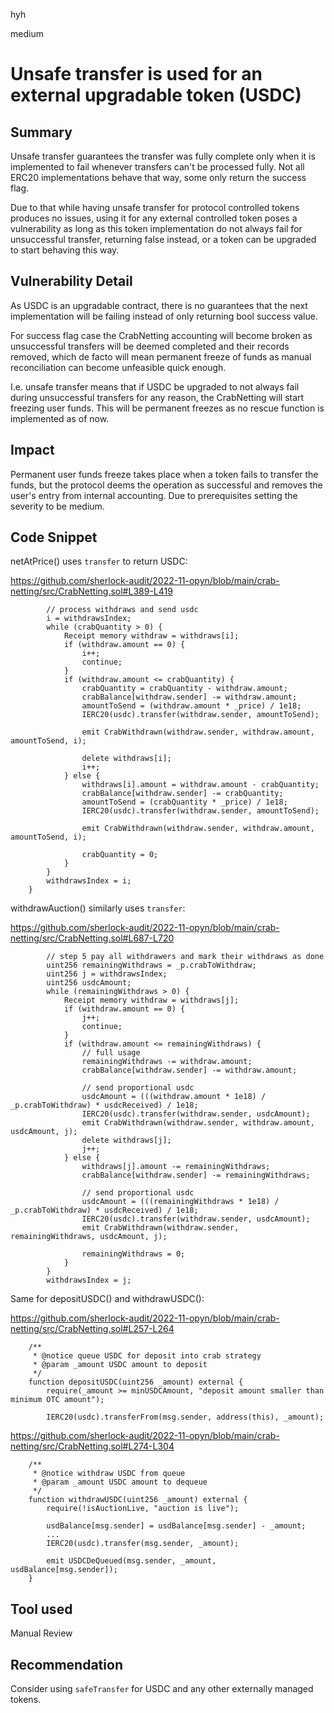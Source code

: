 hyh

medium

# Unsafe transfer is used for an external upgradable token (USDC)

## Summary

Unsafe transfer guarantees the transfer was fully complete only when it is implemented to fail whenever transfers can't be processed fully. Not all ERC20 implementations behave that way, some only return the success flag.

Due to that while having unsafe transfer for protocol controlled tokens produces no issues, using it for any external controlled token poses a vulnerability as long as this token implementation do not always fail for unsuccessful transfer, returning false instead, or a token can be upgraded to start behaving this way.

## Vulnerability Detail

As USDC is an upgradable contract, there is no guarantees that the next implementation will be failing instead of only returning bool success value.

For success flag case the CrabNetting accounting will become broken as unsuccessful transfers will be deemed completed and their records removed, which de facto will mean permanent freeze of funds as manual reconciliation can become unfeasible quick enough.

I.e. unsafe transfer means that if USDC be upgraded to not always fail during unsuccessful transfers for any reason, the CrabNetting will start freezing user funds. This will be permanent freezes as no rescue function is implemented as of now.

## Impact

Permanent user funds freeze takes place when a token fails to transfer the funds, but the protocol deems the operation as successful and removes the user's entry from internal accounting. Due to prerequisites setting the severity to be medium.

## Code Snippet

netAtPrice() uses `transfer` to return USDC:

https://github.com/sherlock-audit/2022-11-opyn/blob/main/crab-netting/src/CrabNetting.sol#L389-L419

```solidity
        // process withdraws and send usdc
        i = withdrawsIndex;
        while (crabQuantity > 0) {
            Receipt memory withdraw = withdraws[i];
            if (withdraw.amount == 0) {
                i++;
                continue;
            }
            if (withdraw.amount <= crabQuantity) {
                crabQuantity = crabQuantity - withdraw.amount;
                crabBalance[withdraw.sender] -= withdraw.amount;
                amountToSend = (withdraw.amount * _price) / 1e18;
                IERC20(usdc).transfer(withdraw.sender, amountToSend);

                emit CrabWithdrawn(withdraw.sender, withdraw.amount, amountToSend, i);

                delete withdraws[i];
                i++;
            } else {
                withdraws[i].amount = withdraw.amount - crabQuantity;
                crabBalance[withdraw.sender] -= crabQuantity;
                amountToSend = (crabQuantity * _price) / 1e18;
                IERC20(usdc).transfer(withdraw.sender, amountToSend);

                emit CrabWithdrawn(withdraw.sender, withdraw.amount, amountToSend, i);

                crabQuantity = 0;
            }
        }
        withdrawsIndex = i;
    }
```

withdrawAuction() similarly uses `transfer`:

https://github.com/sherlock-audit/2022-11-opyn/blob/main/crab-netting/src/CrabNetting.sol#L687-L720

```solidity
        // step 5 pay all withdrawers and mark their withdraws as done
        uint256 remainingWithdraws = _p.crabToWithdraw;
        uint256 j = withdrawsIndex;
        uint256 usdcAmount;
        while (remainingWithdraws > 0) {
            Receipt memory withdraw = withdraws[j];
            if (withdraw.amount == 0) {
                j++;
                continue;
            }
            if (withdraw.amount <= remainingWithdraws) {
                // full usage
                remainingWithdraws -= withdraw.amount;
                crabBalance[withdraw.sender] -= withdraw.amount;

                // send proportional usdc
                usdcAmount = (((withdraw.amount * 1e18) / _p.crabToWithdraw) * usdcReceived) / 1e18;
                IERC20(usdc).transfer(withdraw.sender, usdcAmount);
                emit CrabWithdrawn(withdraw.sender, withdraw.amount, usdcAmount, j);
                delete withdraws[j];
                j++;
            } else {
                withdraws[j].amount -= remainingWithdraws;
                crabBalance[withdraw.sender] -= remainingWithdraws;

                // send proportional usdc
                usdcAmount = (((remainingWithdraws * 1e18) / _p.crabToWithdraw) * usdcReceived) / 1e18;
                IERC20(usdc).transfer(withdraw.sender, usdcAmount);
                emit CrabWithdrawn(withdraw.sender, remainingWithdraws, usdcAmount, j);

                remainingWithdraws = 0;
            }
        }
        withdrawsIndex = j;
```

Same for depositUSDC() and withdrawUSDC():

https://github.com/sherlock-audit/2022-11-opyn/blob/main/crab-netting/src/CrabNetting.sol#L257-L264

```solidity
    /**
     * @notice queue USDC for deposit into crab strategy
     * @param _amount USDC amount to deposit
     */
    function depositUSDC(uint256 _amount) external {
        require(_amount >= minUSDCAmount, "deposit amount smaller than minimum OTC amount");

        IERC20(usdc).transferFrom(msg.sender, address(this), _amount);
```

https://github.com/sherlock-audit/2022-11-opyn/blob/main/crab-netting/src/CrabNetting.sol#L274-L304

```solidity
    /**
     * @notice withdraw USDC from queue
     * @param _amount USDC amount to dequeue
     */
    function withdrawUSDC(uint256 _amount) external {
        require(!isAuctionLive, "auction is live");

        usdBalance[msg.sender] = usdBalance[msg.sender] - _amount;
        ...
        IERC20(usdc).transfer(msg.sender, _amount);

        emit USDCDeQueued(msg.sender, _amount, usdBalance[msg.sender]);
    }
```

## Tool used

Manual Review

## Recommendation

Consider using `safeTransfer` for USDC and any other externally managed tokens.
